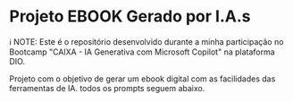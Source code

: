 # Projeto EBOOK Gerado por I.A.s

ℹ️ NOTE: Este é o repositório desenvolvido durante a minha participação no Bootcamp "CAIXA - IA Generativa com Microsoft Copilot" na plataforma DIO.

Projeto com o objetivo de gerar um ebook digital com as facilidades das ferramentas de IA. todos os prompts seguem abaixo.
